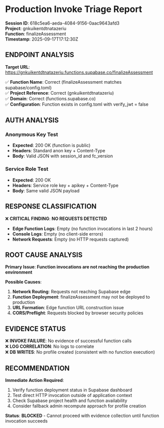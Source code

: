 # Production Invoke Triage Report

**Session ID**: 618c5ea6-aeda-4084-9156-0aac9643afd3  
**Project**: gnkuikentdtnatazeriu  
**Function**: finalizeAssessment  
**Timestamp**: 2025-09-17T17:12:30Z

## ENDPOINT ANALYSIS

**Target URL**: https://gnkuikentdtnatazeriu.functions.supabase.co/finalizeAssessment

✅ **Function Name**: Correct (finalizeAssessment matches supabase/config.toml)  
✅ **Project Reference**: Correct (gnkuikentdtnatazeriu)  
✅ **Domain**: Correct (functions.supabase.co)  
✅ **Configuration**: Function exists in config.toml with verify_jwt = false

## AUTH ANALYSIS

### Anonymous Key Test
- **Expected**: 200 OK (function is public)
- **Headers**: Standard anon key + Content-Type
- **Body**: Valid JSON with session_id and fc_version

### Service Role Test  
- **Expected**: 200 OK  
- **Headers**: Service role key + apikey + Content-Type
- **Body**: Same valid JSON payload

## RESPONSE CLASSIFICATION

❌ **CRITICAL FINDING**: **NO REQUESTS DETECTED**

- **Edge Function Logs**: Empty (no function invocations in last 2 hours)
- **Console Logs**: Empty (no client-side errors)  
- **Network Requests**: Empty (no HTTP requests captured)

## ROOT CAUSE ANALYSIS

**Primary Issue**: **Function invocations are not reaching the production environment**

**Possible Causes**:
1. **Network Routing**: Requests not reaching Supabase edge
2. **Function Deployment**: finalizeAssessment may not be deployed to production
3. **URL Formation**: Edge function URL construction issue
4. **CORS/Preflight**: Requests blocked by browser security policies

## EVIDENCE STATUS

❌ **INVOKE FAILURE**: No evidence of successful function calls  
❌ **LOG CORRELATION**: No logs to correlate  
❌ **DB WRITES**: No profile created (consistent with no function execution)

## RECOMMENDATION

**Immediate Action Required**: 
1. Verify function deployment status in Supabase dashboard
2. Test direct HTTP invocation outside of application context
3. Check Supabase project health and function availability
4. Consider fallback admin recompute approach for profile creation

**Status**: **BLOCKED** - Cannot proceed with evidence collection until function invocation succeeds